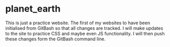 # planet_earth
This is just a practice website. The first of my websites to have been initialised from GitBash so that all changes are tracked. 
I will make updates to the site to practice CSS and maybe even JS functionality. I will then push these changes form the GitBash command line.

